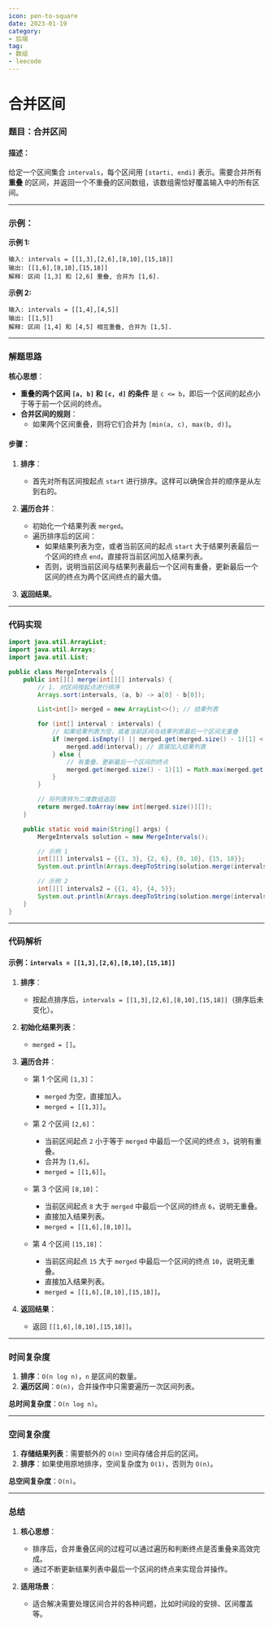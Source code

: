 ```yaml
---
icon: pen-to-square
date: 2023-01-19
category:
- 后端
tag:
- 数组
- leecode
---
```

# 合并区间

### **题目：合并区间**

#### **描述：**
给定一个区间集合 `intervals`，每个区间用 `[starti, endi]` 表示。需要合并所有 **重叠** 的区间，并返回一个不重叠的区间数组，该数组需恰好覆盖输入中的所有区间。

---

### **示例：**

**示例 1:**
```
输入: intervals = [[1,3],[2,6],[8,10],[15,18]]
输出: [[1,6],[8,10],[15,18]]
解释: 区间 [1,3] 和 [2,6] 重叠, 合并为 [1,6].
```

**示例 2:**
```
输入: intervals = [[1,4],[4,5]]
输出: [[1,5]]
解释: 区间 [1,4] 和 [4,5] 相互重叠, 合并为 [1,5].
```

---

### **解题思路**

**核心思想**：
- **重叠的两个区间 `[a, b]` 和 `[c, d]` 的条件** 是 `c <= b`，即后一个区间的起点小于等于前一个区间的终点。
- **合并区间的规则**：
    - 如果两个区间重叠，则将它们合并为 `[min(a, c), max(b, d)]`。

#### **步骤：**
1. **排序**：
    - 首先对所有区间按起点 `start` 进行排序。这样可以确保合并的顺序是从左到右的。

2. **遍历合并**：
    - 初始化一个结果列表 `merged`。
    - 遍历排序后的区间：
        - 如果结果列表为空，或者当前区间的起点 `start` 大于结果列表最后一个区间的终点 `end`，直接将当前区间加入结果列表。
        - 否则，说明当前区间与结果列表最后一个区间有重叠，更新最后一个区间的终点为两个区间终点的最大值。

3. **返回结果**。

---

### **代码实现**

```java
import java.util.ArrayList;
import java.util.Arrays;
import java.util.List;

public class MergeIntervals {
    public int[][] merge(int[][] intervals) {
        // 1. 对区间按起点进行排序
        Arrays.sort(intervals, (a, b) -> a[0] - b[0]);

        List<int[]> merged = new ArrayList<>(); // 结果列表

        for (int[] interval : intervals) {
            // 如果结果列表为空，或者当前区间与结果列表最后一个区间无重叠
            if (merged.isEmpty() || merged.get(merged.size() - 1)[1] < interval[0]) {
                merged.add(interval); // 直接加入结果列表
            } else {
                // 有重叠，更新最后一个区间的终点
                merged.get(merged.size() - 1)[1] = Math.max(merged.get(merged.size() - 1)[1], interval[1]);
            }
        }

        // 将列表转为二维数组返回
        return merged.toArray(new int[merged.size()][]);
    }

    public static void main(String[] args) {
        MergeIntervals solution = new MergeIntervals();

        // 示例 1
        int[][] intervals1 = {{1, 3}, {2, 6}, {8, 10}, {15, 18}};
        System.out.println(Arrays.deepToString(solution.merge(intervals1))); // 输出: [[1,6],[8,10],[15,18]]

        // 示例 2
        int[][] intervals2 = {{1, 4}, {4, 5}};
        System.out.println(Arrays.deepToString(solution.merge(intervals2))); // 输出: [[1,5]]
    }
}
```

---

### **代码解析**

#### 示例：`intervals = [[1,3],[2,6],[8,10],[15,18]]`

1. **排序**：
    - 按起点排序后，`intervals = [[1,3],[2,6],[8,10],[15,18]]`（排序后未变化）。

2. **初始化结果列表**：
    - `merged = []`。

3. **遍历合并**：
    - 第 1 个区间 `[1,3]`：
        - `merged` 为空，直接加入。
        - `merged = [[1,3]]`。

    - 第 2 个区间 `[2,6]`：
        - 当前区间起点 `2` 小于等于 `merged` 中最后一个区间的终点 `3`，说明有重叠。
        - 合并为 `[1,6]`。
        - `merged = [[1,6]]`。

    - 第 3 个区间 `[8,10]`：
        - 当前区间起点 `8` 大于 `merged` 中最后一个区间的终点 `6`，说明无重叠。
        - 直接加入结果列表。
        - `merged = [[1,6],[8,10]]`。

    - 第 4 个区间 `[15,18]`：
        - 当前区间起点 `15` 大于 `merged` 中最后一个区间的终点 `10`，说明无重叠。
        - 直接加入结果列表。
        - `merged = [[1,6],[8,10],[15,18]]`。

4. **返回结果**：
    - 返回 `[[1,6],[8,10],[15,18]]`。

---

### **时间复杂度**

1. **排序**：`O(n log n)`，`n` 是区间的数量。
2. **遍历区间**：`O(n)`，合并操作中只需要遍历一次区间列表。

**总时间复杂度**：`O(n log n)`。

---

### **空间复杂度**

1. **存储结果列表**：需要额外的 `O(n)` 空间存储合并后的区间。
2. **排序**：如果使用原地排序，空间复杂度为 `O(1)`，否则为 `O(n)`。

**总空间复杂度**：`O(n)`。

---

### **总结**

1. **核心思想**：
    - 排序后，合并重叠区间的过程可以通过遍历和判断终点是否重叠来高效完成。
    - 通过不断更新结果列表中最后一个区间的终点来实现合并操作。

2. **适用场景**：
    - 适合解决需要处理区间合并的各种问题，比如时间段的安排、区间覆盖等。

